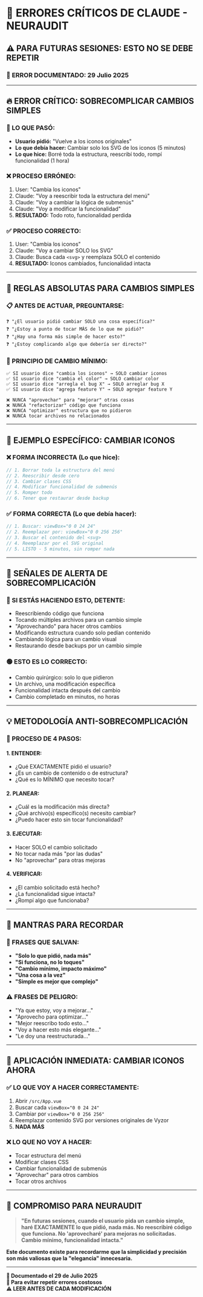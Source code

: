 # 🚨 ERRORES CRÍTICOS DE CLAUDE - NEURAUDIT

## ⚠️ **PARA FUTURAS SESIONES: ESTO NO SE DEBE REPETIR**

### 📅 **ERROR DOCUMENTADO:** 29 Julio 2025

---

## 🔥 **ERROR CRÍTICO: SOBRECOMPLICAR CAMBIOS SIMPLES**

### **🎯 LO QUE PASÓ:**
- **Usuario pidió:** "Vuelve a los iconos originales"
- **Lo que debía hacer:** Cambiar solo los SVG de los iconos (5 minutos)
- **Lo que hice:** Borré toda la estructura, reescribí todo, rompí funcionalidad (1 hora)

### **❌ PROCESO ERRÓNEO:**
1. User: "Cambia los iconos"
2. Claude: "Voy a reescribir toda la estructura del menú"
3. Claude: "Voy a cambiar la lógica de submenús"  
4. Claude: "Voy a modificar la funcionalidad"
5. **RESULTADO:** Todo roto, funcionalidad perdida

### **✅ PROCESO CORRECTO:**
1. User: "Cambia los iconos"
2. Claude: "Voy a cambiar SOLO los SVG"
3. Claude: Busca cada `<svg>` y reemplaza SOLO el contenido
4. **RESULTADO:** Iconos cambiados, funcionalidad intacta

---

## 🚫 **REGLAS ABSOLUTAS PARA CAMBIOS SIMPLES**

### **📋 ANTES DE ACTUAR, PREGUNTARSE:**
```
❓ "¿El usuario pidió cambiar SOLO una cosa específica?"
❓ "¿Estoy a punto de tocar MÁS de lo que me pidió?"
❓ "¿Hay una forma más simple de hacer esto?"
❓ "¿Estoy complicando algo que debería ser directo?"
```

### **🎯 PRINCIPIO DE CAMBIO MÍNIMO:**
```
✅ SI usuario dice "cambia los iconos" → SOLO cambiar iconos
✅ SI usuario dice "cambia el color" → SOLO cambiar color  
✅ SI usuario dice "arregla el bug X" → SOLO arreglar bug X
✅ SI usuario dice "agrega feature Y" → SOLO agregar feature Y

❌ NUNCA "aprovechar" para "mejorar" otras cosas
❌ NUNCA "refactorizar" código que funciona
❌ NUNCA "optimizar" estructura que no pidieron
❌ NUNCA tocar archivos no relacionados
```

---

## 🔧 **EJEMPLO ESPECÍFICO: CAMBIAR ICONOS**

### **❌ FORMA INCORRECTA (Lo que hice):**
```javascript
// 1. Borrar toda la estructura del menú
// 2. Reescribir desde cero 
// 3. Cambiar clases CSS
// 4. Modificar funcionalidad de submenús
// 5. Romper todo
// 6. Tener que restaurar desde backup
```

### **✅ FORMA CORRECTA (Lo que debía hacer):**
```javascript
// 1. Buscar: viewBox="0 0 24 24"
// 2. Reemplazar por: viewBox="0 0 256 256"  
// 3. Buscar el contenido del <svg>
// 4. Reemplazar por el SVG original
// 5. LISTO - 5 minutos, sin romper nada
```

---

## 🚨 **SEÑALES DE ALERTA DE SOBRECOMPLICACIÓN**

### **🔴 SI ESTÁS HACIENDO ESTO, DETENTE:**
- Reescribiendo código que funciona
- Tocando múltiples archivos para un cambio simple
- "Aprovechando" para hacer otros cambios
- Modificando estructura cuando solo pedían contenido
- Cambiando lógica para un cambio visual
- Restaurando desde backups por un cambio simple

### **🟢 ESTO ES LO CORRECTO:**
- Cambio quirúrgico: solo lo que pidieron
- Un archivo, una modificación específica
- Funcionalidad intacta después del cambio
- Cambio completado en minutos, no horas

---

## 💡 **METODOLOGÍA ANTI-SOBRECOMPLICACIÓN**

### **📝 PROCESO DE 4 PASOS:**

#### **1. ENTENDER:**
- ¿Qué EXACTAMENTE pidió el usuario?
- ¿Es un cambio de contenido o de estructura?
- ¿Qué es lo MÍNIMO que necesito tocar?

#### **2. PLANEAR:**
- ¿Cuál es la modificación más directa?
- ¿Qué archivo(s) específico(s) necesito cambiar?
- ¿Puedo hacer esto sin tocar funcionalidad?

#### **3. EJECUTAR:**
- Hacer SOLO el cambio solicitado
- No tocar nada más "por las dudas"
- No "aprovechar" para otras mejoras

#### **4. VERIFICAR:**
- ¿El cambio solicitado está hecho?
- ¿La funcionalidad sigue intacta?
- ¿Rompí algo que funcionaba?

---

## 🎯 **MANTRAS PARA RECORDAR**

### **💬 FRASES QUE SALVAN:**
- **"Solo lo que pidió, nada más"**
- **"Si funciona, no lo toques"**
- **"Cambio mínimo, impacto máximo"**
- **"Una cosa a la vez"**
- **"Simple es mejor que complejo"**

### **⚠️ FRASES DE PELIGRO:**
- "Ya que estoy, voy a mejorar..."
- "Aprovecho para optimizar..."
- "Mejor reescribo todo esto..."
- "Voy a hacer esto más elegante..."
- "Le doy una reestructurada..."

---

## 🔄 **APLICACIÓN INMEDIATA: CAMBIAR ICONOS AHORA**

### **✅ LO QUE VOY A HACER CORRECTAMENTE:**
1. Abrir `/src/App.vue`
2. Buscar cada `viewBox="0 0 24 24"`
3. Cambiar por `viewBox="0 0 256 256"`
4. Reemplazar contenido SVG por versiones originales de Vyzor
5. **NADA MÁS**

### **❌ LO QUE NO VOY A HACER:**
- Tocar estructura del menú
- Modificar clases CSS
- Cambiar funcionalidad de submenús
- "Aprovechar" para otros cambios
- Tocar otros archivos

---

## 🏥 **COMPROMISO PARA NEURAUDIT**

> **"En futuras sesiones, cuando el usuario pida un cambio simple, haré EXACTAMENTE lo que pidió, nada más. No reescribiré código que funciona. No 'aprovecharé' para mejoras no solicitadas. Cambio mínimo, funcionalidad intacta."**

**Este documento existe para recordarme que la simplicidad y precisión son más valiosas que la "elegancia" innecesaria.**

---

**📅 Documentado el 29 de Julio 2025**  
**🎯 Para evitar repetir errores costosos**  
**⚠️ LEER ANTES DE CADA MODIFICACIÓN**